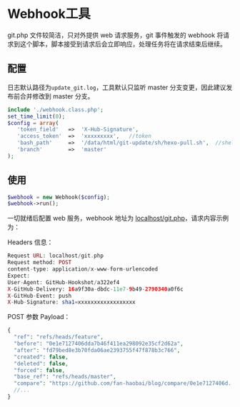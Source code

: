 Webhook工具
===========

git.php 文件较简洁，只对外提供 web 请求服务，git 事件触发的 webhook 将请求到这个脚本，脚本接受到请求后会立即响应，处理任务将在请求结束后继续。

## 配置

日志默认路径为`update_git.log`，工具默认只监听 master 分支变更，因此建议发布前合并修改到 master 分支。
 
```PHP
include './webhook.class.php';
set_time_limit(0);
$config = array(
   'token_field'   =>  'X-Hub-Signature',
   'access_token'  =>  'xxxxxxxxx',   //token
   'bash_path'     =>  '/data/html/git-update/sh/hexo-pull.sh',  //shell脚本路径
   'branch'        =>  'master'
);
```

## 使用

```PHP
$webhook = new Webhook($config);
$webhook->run();
```

一切就绪后配置 web 服务，webhook 地址为 [localhost/git.php]()，请求内容示例为：

Headers 信息：
```PHP
Request URL: localhost/git.php
Request method: POST
content-type: application/x-www-form-urlencoded
Expect: 
User-Agent: GitHub-Hookshot/a322ef4
X-GitHub-Delivery: 16a9f30a-dbdc-11e7-9b49-2790340a0f6c
X-GitHub-Event: push
X-Hub-Signature: sha1=xxxxxxxxxxxxxxxxxx
```

POST 参数 Payload：
```PHP
{
  "ref": "refs/heads/feature",
  "before": "0e1e7127406dda7b46f411ea298092e35cf2d62a",
  "after": "fd79bed8e3b70fda06ae2393755f47f878b3c766",
  "created": false,
  "deleted": false,
  "forced": false,
  "base_ref": "refs/heads/master",
  "compare": "https://github.com/fan-haobai/blog/compare/0e1e7127406d...fd79bed8e3b7",
  //...
}
```
